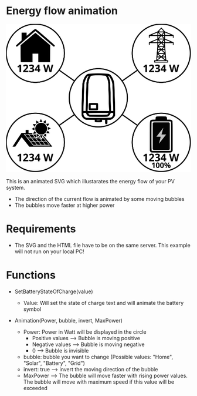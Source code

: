 # Energy flow animation

![text](https://github.com/otti/EnergyFlowAnimation/blob/main/SRC/EnergyFlow.svg)

This is an animated SVG which illustarates the energy flow of your PV system.  
* The direction of the current flow is animated by some moving bubbles
* The bubbles move faster at higher power

# Requirements
* The SVG and the HTML file have to be on the same server. This example will not run on your local PC!

# Functions
- SetBatteryStateOfCharge(value) 
   - Value: Will set the state of charge text and will animate the battery symbol

- Animation(Power, bubble, invert, MaxPower)
   - Power: Power in Watt will be displayed in the circle
      - Positive values --> Bubble is moving positive
      - Negative values --> Bubble is moving negative
      - 0 --> Bubble is invisible
   - bubble: bubble you want to change (Possible values: "Home", "Solar", "Battery", "Grid")
   - invert: true --> invert the moving direction of the bubble 
   - MaxPower  --> The bubble will move faster with rising power values. The bubble will move with maximum speed if this value will be exceeded
  

